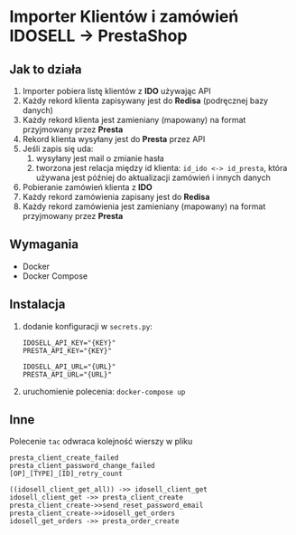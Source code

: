 # Importer Klientów i zamówień IDOSELL -> PrestaShop

## Jak to działa

1. Importer pobiera listę klientów z **IDO** używając API
1. Każdy rekord klienta zapisywany jest do **Redisa** (podręcznej bazy danych)
1. Każdy rekord klienta jest zamieniany (mapowany) na format przyjmowany przez **Presta**
1. Rekord klienta wysyłany jest do **Presta** przez API
1. Jeśli zapis się uda:
   1. wysyłany jest mail o zmianie hasła
   1. tworzona jest relacja między id klienta: `id_ido <-> id_presta`, która używana jest później do aktualizacji zamówień i innych danych
1. Pobieranie zamówień klienta z **IDO**
1. Każdy rekord zamówienia zapisany jest do **Redisa**
1. Każdy rekord zamówienia jest zamieniany (mapowany) na format przyjmowany przez **Presta**

## Wymagania

<!-- - Python 3.9
- Redis Stack 7+ -->

- Docker
- Docker Compose

## Instalacja

<!-- - uruchomienie `pip install -r requirements.txt` -->

1. dodanie konfiguracji w `secrets.py`:

   ```
   IDOSELL_API_KEY="{KEY}"
   PRESTA_API_KEY="{KEY}"

   IDOSELL_API_URL="{URL}"
   PRESTA_API_URL="{URL}"
   ```

1. uruchomienie polecenia: `docker-compose up`

## Inne

Polecenie `tac` odwraca kolejność wierszy w pliku

```chartmage.com
presta_client_create_failed
presta_client_password_change_failed
[OP]_[TYPE]_[ID]_retry_count

((idosell_client_get_all)) ->> idosell_client_get
idosell_client_get ->> presta_client_create
presta_client_create->>send_reset_password_email
presta_client_create->>idosell_get_orders
idosell_get_orders ->> presta_order_create
```